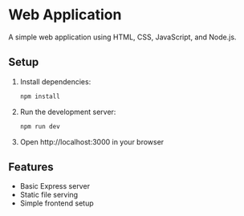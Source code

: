 # Web Application

A simple web application using HTML, CSS, JavaScript, and Node.js.

## Setup

1. Install dependencies:
   ```bash
   npm install
   ```

2. Run the development server:
   ```bash
   npm run dev
   ```

3. Open http://localhost:3000 in your browser

## Features

- Basic Express server
- Static file serving
- Simple frontend setup
